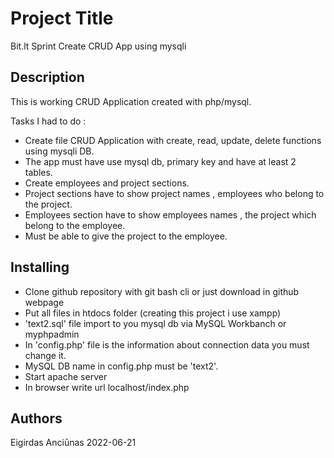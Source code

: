 # Project Title

Bit.lt Sprint Create CRUD App using mysqli

## Description

This is working CRUD Application created with php/mysql.


Tasks I had to do :

* Create file CRUD Application with create, read, update, delete functions using mysqli DB.
* The app must have use mysql db, primary key and have at least 2 tables.
* Create employees and project sections.
* Project sections have to show project names , employees who belong to the project.
* Employees section have to show employees names , the project which belong to the employee.
* Must be able to give the project to the employee.

## Installing
 * Clone github repository with git bash cli or just download in github webpage
 * Put all files in htdocs folder (creating this project i use xampp)
 * 'text2.sql' file import to you mysql db via MySQL Workbanch or myphpadmin
 * In 'config.php' file is the information about connection data you must change it.
 * MySQL DB name in config.php must be 'text2'.
 * Start apache server
 * In browser write url localhost/index.php

## Authors

Eigirdas Anciūnas 2022-06-21

